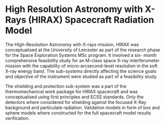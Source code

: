 # High Resolution Astronomy with X-Rays (HIRAX) Spacecraft Radiation Model

The HIgh-Resolution Astronomy with X-rays mission, HIRAX was conceptualised at the University of Leicester as part of the research phase for the Space Exploration Systems MSc program. It involved a six- month comprehensive feasibility study for an M-class space X-ray interferometer mission with the capability of micro-arcsecond-level resolution in the soft X-ray energy band. The sub-systems directly affecting the science goals and objective of the instrument were studied as part of a feasibility study. 

The shielding and protection sub-system was a part of the thermomechanical work package for HIRAX spacecraft and was conceptualised using first principles and ECSS standards. Only the detectors where considered for shielding against the focused X-Ray background and particulate radiation. Validation models in form of box and sphere models where constructed for the full spacecraft model results verification.
